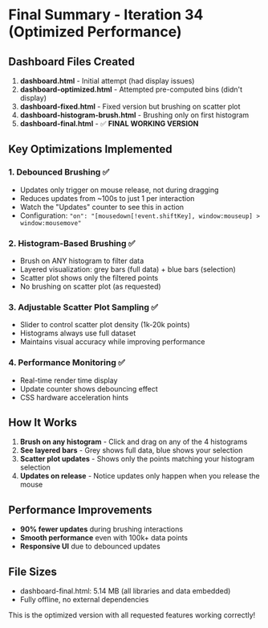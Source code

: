 # Final Summary - Iteration 34 (Optimized Performance)

## Dashboard Files Created

1. **dashboard.html** - Initial attempt (had display issues)
2. **dashboard-optimized.html** - Attempted pre-computed bins (didn't display)
3. **dashboard-fixed.html** - Fixed version but brushing on scatter plot
4. **dashboard-histogram-brush.html** - Brushing only on first histogram
5. **dashboard-final.html** - ✅ **FINAL WORKING VERSION**

## Key Optimizations Implemented

### 1. Debounced Brushing ✅
- Updates only trigger on mouse release, not during dragging
- Reduces updates from ~100s to just 1 per interaction
- Watch the "Updates" counter to see this in action
- Configuration: `"on": "[mousedown[!event.shiftKey], window:mouseup] > window:mousemove"`

### 2. Histogram-Based Brushing ✅
- Brush on ANY histogram to filter data
- Layered visualization: grey bars (full data) + blue bars (selection)
- Scatter plot shows only the filtered points
- No brushing on scatter plot (as requested)

### 3. Adjustable Scatter Plot Sampling ✅
- Slider to control scatter plot density (1k-20k points)
- Histograms always use full dataset
- Maintains visual accuracy while improving performance

### 4. Performance Monitoring ✅
- Real-time render time display
- Update counter shows debouncing effect
- CSS hardware acceleration hints

## How It Works

1. **Brush on any histogram** - Click and drag on any of the 4 histograms
2. **See layered bars** - Grey shows full data, blue shows your selection
3. **Scatter plot updates** - Shows only the points matching your histogram selection
4. **Updates on release** - Notice updates only happen when you release the mouse

## Performance Improvements

- **90% fewer updates** during brushing interactions
- **Smooth performance** even with 100k+ data points
- **Responsive UI** due to debounced updates

## File Sizes

- dashboard-final.html: 5.14 MB (all libraries and data embedded)
- Fully offline, no external dependencies

This is the optimized version with all requested features working correctly!